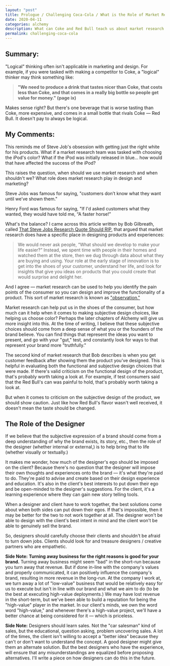 ```yaml
---
layout: "post"
title: Prologue / Challenging Coca-Cola / What is the Role of Market Research?
date: 2020-04-11
categories: alchemy
description: What can Coke and Red Bull teach us about market research and product design?
permalink: challenging-coca-cola
---
```


## Summary:

"Logical" thinking often isn't applicable in marketing and design. For example, if you were tasked with making a competitor to Coke, a "logical" thinker may think something like:

> <strong>"We need to produce a drink that tastes nicer than Coke, that costs less than Coke, and that comes in a really big bottle so people get value for money." (page ix)</strong>

Makes sense right? But there's one beverage that is worse tasting than Coke, more expensive, and comes in a small bottle that rivals Coke — Red Bull. It doesn't pay to always be logical.


## My Comments:

This reminds me of Steve Job's obsession with getting just the right white for his products. What if a market research team was tasked with choosing the iPod's color? What if the iPod was initially released in blue... how would that have affected the success of the iPod?

This raises the question, when should we use market research and when shouldn't we? What role does market research play in design and marketing?

Steve Jobs was famous for saying, "customers don’t know what they want until we’ve shown them."

Henry Ford was famous for saying, "If I'd asked customers what they wanted, they would have told me, “A faster horse!”

What's the balance? I came across this article written by Bob Gilbreath, called [That Steve Jobs Research Quote Should RIP](https://medium.com/@mktgwithmeaning/that-steve-jobs-research-quote-should-rip-e8f3335ec66), that argued that market research does have a specific place in designing products and experiences:

> We would never ask people, “What should we develop to make your life easier?” Instead, we spent time with people in their homes and watched them at the store, then we dug through data about what they are buying and using. Your role at the early stage of innovation is to get into the shoes of your customer, understand her life, and look for insights that give you ideas on products that you could create that would surprise and delight her.

And I agree — market research can be used to help you identify the pain points of the consumer so you can design and improve the functionality of a product. This sort of market research is known as ["observation."](https://www.thebalancesmb.com/everything-you-need-to-know-about-market-observation-4043445)

Market research can help put us in the shoes of the consumer, but how much can it help when it comes to making subjective design choices, like helping us choose color? Perhaps the later chapters of Alchemy will give us more insight into this. At the time of writing, I believe that these subjective choices should come from a deep sense of what you or the founders of the brand believe. You can find things that represent the ideas you want to present, and go with your "gut," test, and constantly look for ways to that represent your brand more "truthfully."

The second kind of market research that Bob describes is when you get customer feedback after showing them the product you've designed. This is helpful in evaluating both the functional and subjective design choices that were made. If there's valid criticism on the functional design of the product, that's probably worth taking a look at. For example, if test consumers said that the Red Bull's can was painful to hold, that's probably worth taking a look at.

But when it comes to criticism on the subjective design of the product, we should show caution. Just like how Red Bull's flavor wasn't well received, it doesn't mean the taste should be changed.

## The Role of the Designer

If we believe that the subjective expression of a brand should come from a deep understanding of why the brand exists, its story, etc., then the role of the designer (whether internal or external,) is to help bring that to life (whether visually or textually.)

It makes me wonder, how much of the designer's ego should be imposed on the client? Because there's no question that the designer will impose their own thoughts and experiences onto the brand — it's what they're paid to do. They're paid to advise and create based on their design experience and education. It's also in the client's best interests to put down their ego and be open-minded to the designer's suggestions. For the client, it's a learning experience where they can gain new story telling tools.

When a designer and client have to work together, the best solutions come about when both sides can put down their egos. If that's impossible, then it may be better for the two to not work together at all. The designer won't be able to design with the client's best intent in mind and the client won't be able to genuinely sell the brand.

So, designers should carefully choose their clients and shouldn't be afraid to turn down jobs. Clients should look for and treasure designers / creative partners who are empathetic.

**Side Note:** <strong class="strong">Turning away business for the right reasons is good for your brand.</strong> Turning away business might seem "bad" in the short-run because you turn away that revenue. But if done in-line with the company's values and properly communicated, it can positively influence the company's brand, resulting in more revenue in the long-run. At the company I work at, we turn away a lot of "low-value" business that would be relatively easy for us to execute but isn't in line with our brand and what we aim to do (to be the best at executing high-value deployments.) We may have lost revenue in the short-term, but we've been able to build a reputation for being the "high-value" player in the market. In our client's minds, we own the word word "high-value," and whenever there's a high-value project, we'll have a better chance at being considered for it — which is priceless.

**Side Note:** Designers should learn sales. Not the "car salesman" kind of sales, but the educational, question asking, problem uncovering sales. A lot of the times, the client isn't willing to accept a "better idea" because they can't or don't want to understand the concept. A good designer might give them an alternate solution. But the best designers who have the experience, will ensure that any misunderstandings are equalized before proposing alternatives. I'll write a piece on how designers can do this in the future.
